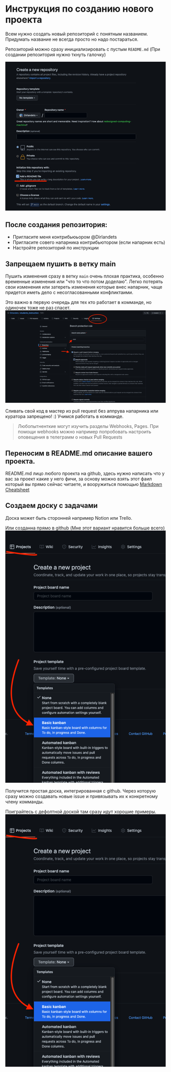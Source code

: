 # Инструкция по созданию нового проекта

Всем нужно создать новый репозиторий с понятным названием. Придумать название не всегда просто но надо постараться.

Репозиторий можно сразу инициализировать с пустым `README.md` (При создании репозитория нужно ткнуть галочку)

![Init repo with README.md](img/init_repo.png "Init repo with README.md")

## После создания репозитория:
* Пригласите меня контрибьюьором @Dirlandets
* Пригласите совего напарника контрибьютором (если напарник есть)
* Настройте репозиторий по инструкции

## Запрещаем пушить в ветку main
Пушить изменения сразу в ветку `main` очень плохая практика, особенно временные изменения или "что то что потом доделаю". Легко потерять свои изменения или затереть изменения которые внес напарник, чаще придется иметь дело с несогласованными конфликтаими.

Это важно в первую очередь для тех кто работает в комманде, но одиночек тоже не раз спасет.
![Protect main](img/protected_main.png "Protected main")

Сливать свой код в мастер из pull request без аппрува напарника или куратора запрещено! :) Учимся работать в комманде.

> Любопытненткие могут изучить разделы Webhooks, Pages.
> При помощи webhooks можно например попробовать настроить оповещения в телеграмм о новых Pull Requests

## Переносим в README.md описание вашего проекта.
README.md лицо любого проекта на github, здесь нужно написать что у вас за проект какие у него фичи, за основу можно взять этот фаил который вы прямо сейчас читаете, и вооружиться помощью [Markdown Cheatsheet](https://github.com/adam-p/markdown-here/wiki/Markdown-Cheatsheet)


## Создаем доску с задачами
Доска может быть сторонней например Notion или Trello.

Или созданна прямо в github (Мне этот вариант нравится больше всего)
![Создание нового проекта](img/new_project.png "Protected main")

Получится простая доска, интегрированная с github. Через которую сразу можно создавать новые issue и привязывать их к конкретному члену комманды. 

Поиграйтесь с дефолтной доской там сразу идут хорошие примеры.
![Результат создания новой доски](img/new_project.png "Результат создания новой доски")